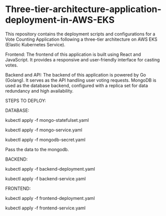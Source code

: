 # Three-tier-architecture-application-deployment-in-AWS-EKS
This repository contains the deployment scripts and configurations for a Vote Counting Application following a three-tier architecture on AWS EKS (Elastic Kubernetes Service).

Frontend: The frontend of this application is built using React and JavaScript. It provides a responsive and user-friendly interface for casting votes.

Backend and API: The backend of this application is powered by Go (Golang). It serves as the API handling user voting requests. MongoDB is used as the database backend, configured with a replica set for data redundancy and high availability.

STEPS TO DEPLOY:

DATABASE:

kubectl apply -f mongo-statefulset.yaml

kubectl apply -f mongo-service.yaml

kubectl apply -f mongodb-secret.yaml

Pass the data to the mongodb.

BACKEND:

kubectl apply -f backend-deployment.yaml

kubectl apply -f backend-service.yaml

FRONTEND:

kubectl apply -f frontend-deployment.yaml

kubectl apply -f frontend-service.yaml


